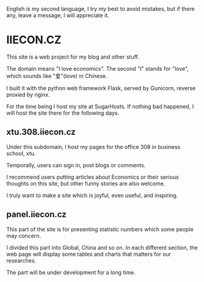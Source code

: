 English is my second language, I try my best to avoid mistakes, 
but if there any, leave a message, I will appreciate it.

# IIECON.CZ

This site is a web project for my blog and other stuff.

The domain means "I love economics". The second "I" stands
for "love", which sounds like "爱"(love) in Chinese.

I built it with the python web framework Flask, served by Gunicorn, 
reverse proxied by nginx.

For the time being I host my site at SugarHosts. If nothing bad happened, 
I will host the site there for the following days.

## xtu.308.iiecon.cz

Under this subdomain, I host my pages for the office 308 in business 
school, xtu.

Temporally, users can sign in, post blogs or comments.

I recommend users putting articles about Economics or their serious
thoughts on this site, but other funny stories are also welcome.

I truly want to make a site which is joyful, even useful,
and inspiring.

## panel.iiecon.cz

This part of the site is for presenting statistic numbers which some 
people may concern.

I divided this part into Global, China and so on. In each different
section, the web page will display some tables and charts that matters
for our researches.

The part will be under development for a long time.
